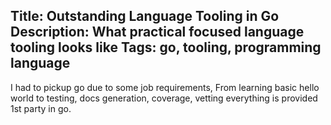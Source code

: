 Title: Outstanding Language Tooling in Go
Description: What practical focused language tooling looks like
Tags: go, tooling, programming language
-------------------------------
I had to pickup go due to some job requirements, From learning basic hello world to testing, docs generation, coverage, vetting everything is provided 1st party in go.
